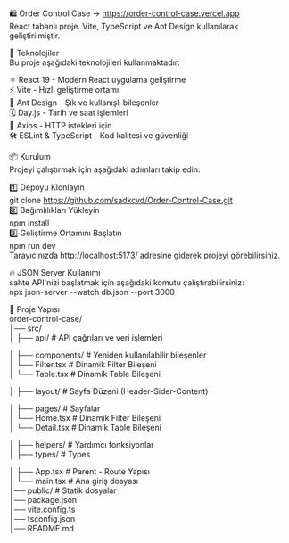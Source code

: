 🛍️ Order Control Case -> https://order-control-case.vercel.app  
React tabanlı proje. Vite, TypeScript ve Ant Design kullanılarak geliştirilmiştir.  

🚀 Teknolojiler  
Bu proje aşağıdaki teknolojileri kullanmaktadır:  

⚛ React 19 - Modern React uygulama geliştirme  
⚡ Vite - Hızlı geliştirme ortamı  
🎨 Ant Design - Şık ve kullanışlı bileşenler  
🗓 Day.js - Tarih ve saat işlemleri  
🔌 Axios - HTTP istekleri için  
🛠 ESLint & TypeScript - Kod kalitesi ve güvenliği  

📦 Kurulum  
Projeyi çalıştırmak için aşağıdaki adımları takip edin:  

1️⃣ Depoyu Klonlayın  
git clone https://github.com/sadkcvd/Order-Control-Case.git  
2️⃣ Bağımlılıkları Yükleyin  
npm install  
3️⃣ Geliştirme Ortamını Başlatın  
npm run dev  
Tarayıcınızda http://localhost:5173/ adresine giderek projeyi görebilirsiniz.  
  
🔥 JSON Server Kullanımı  
sahte API'nizi başlatmak için aşağıdaki komutu çalıştırabilirsiniz:  
npx json-server --watch db.json --port 3000  

📜 Proje Yapısı  
order-control-case/  
│── src/  
│   ├── api/     # API çağrıları ve veri işlemleri  

│   ├── components/   # Yeniden kullanılabilir bileşenler  
│   └── Filter.tsx    # Dinamik Filter Bileşeni  
│   └── Table.tsx     # Dinamik Table Bileşeni  

│   ├── layout/       # Sayfa Düzeni (Header-Sider-Content)  

│   ├── pages/        # Sayfalar  
│   └── Home.tsx      # Dinamik Filter Bileşeni  
│   └── Detail.tsx    # Dinamik Table Bileşeni  

│   ├── helpers/      # Yardımcı fonksiyonlar  
│   ├── types/        # Types  

│   ├── App.tsx       # Parent - Route Yapısı  
│   └── main.tsx      # Ana giriş dosyası  
│── public/           # Statik dosyalar  
│── package.json  
│── vite.config.ts  
│── tsconfig.json  
│── README.md  
